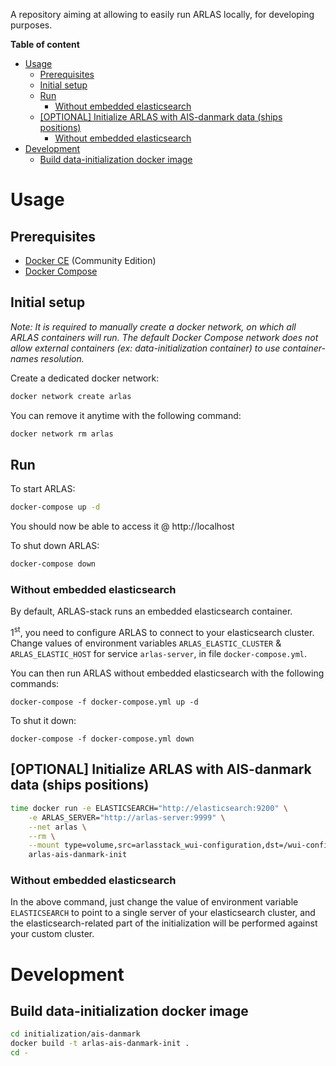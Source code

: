 A repository aiming at allowing to easily run ARLAS locally, for developing purposes.

**Table of content**

- [Usage](#usage)
  - [Prerequisites](#prerequisites)
  - [Initial setup](#initial-setup)
  - [Run](#run)
    - [Without embedded elasticsearch](#without-embedded-elasticsearch)
  - [[OPTIONAL] Initialize ARLAS with AIS-danmark data (ships positions)](#optional-initialize-arlas-with-ais-danmark-data-ships-positions)
    - [Without embedded elasticsearch](#without-embedded-elasticsearch-1)
- [Development](#development)
  - [Build data-initialization docker image](#build-data-initialization-docker-image)

# Usage

## Prerequisites

- [Docker CE](https://docs.docker.com/install/) (Community Edition)
- [Docker Compose](https://docs.docker.com/compose/install/)

## Initial setup

*Note: It is required to manually create a docker network, on which all ARLAS containers will run. The default Docker Compose network does not allow external containers (ex: data-initialization container) to use container-names resolution.*

Create a dedicated docker network:

```bash
docker network create arlas
```

You can remove it anytime with the following command:

```bash
docker network rm arlas
```

## Run

To start ARLAS:

```bash
docker-compose up -d
```

You should now be able to access it @ http://localhost

To shut down ARLAS:

```bash
docker-compose down
```

### Without embedded elasticsearch

By default, ARLAS-stack runs an embedded elasticsearch container.

1<sup>st</sup>, you need to configure ARLAS to connect to your elasticsearch cluster. Change values of environment variables `ARLAS_ELASTIC_CLUSTER` & `ARLAS_ELASTIC_HOST` for service `arlas-server`, in file `docker-compose.yml`.

You can then run ARLAS without embedded elasticsearch with the following commands:

```
docker-compose -f docker-compose.yml up -d
```

To shut it down:

```
docker-compose -f docker-compose.yml down
```

## [OPTIONAL] Initialize ARLAS with AIS-danmark data (ships positions)

```bash
time docker run -e ELASTICSEARCH="http://elasticsearch:9200" \
    -e ARLAS_SERVER="http://arlas-server:9999" \
    --net arlas \
    --rm \
    --mount type=volume,src=arlasstack_wui-configuration,dst=/wui-configuration \
    arlas-ais-danmark-init
```

### Without embedded elasticsearch

In the above command, just change the value of environment variable `ELASTICSEARCH` to point to a single server of your elasticsearch cluster, and the elasticsearch-related part of the initialization will be performed against your custom cluster.

# Development

## Build data-initialization docker image

```bash
cd initialization/ais-danmark
docker build -t arlas-ais-danmark-init .
cd -
```
